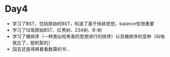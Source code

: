 # Day4

* 学习了BST，包括原始的BST，知道了基于快排思想，balance性很重要
* 学习了垃圾原始BST、红黑树、234树、B-树
* 学习了桶排序（一种类似哈希表的思想进行的排序）以及桶排序的变种（叫啥我忘了，挺机智的）
* 回去还是得再看看数算的书...